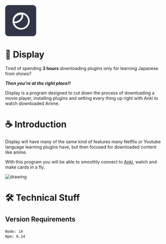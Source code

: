 <img width=100px height=100px src="logo.png" />

# 🍻 Display
Tired of spending **3 hours** downloading plugins only for learning Japanese from shows?

***Then you're at the right place!!***

Display is a program designed to cut down the process of downloading a movie player, installing plugins
and setting every thing up right with Anki to watch downloaded Anime.

# ☕️ Introduction
Display will have many of the same kind of features many Netflix or Youtube language learning plugins have,
but then focused for downloaded content like anime.

With this program you will be able to smoothly connect to [Anki](https://apps.ankiweb.net/), watch and make cards in a fly.

<img src="https://user-images.githubusercontent.com/38142564/203046294-19a583c1-9b76-4fe7-98c2-adfc820279c5.png" alt="drawing" width="700"/>

# 🛠 Technical Stuff

## Version Requirements
    Node: 14
    Npm: 6.14
